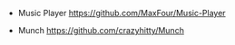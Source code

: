 * Music Player
https://github.com/MaxFour/Music-Player


* Munch
https://github.com/crazyhitty/Munch

